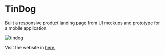# TinDog 
Built a responsive product landing page from UI mockups and prototype for a mobile application.

![tindog](https://user-images.githubusercontent.com/39883704/62962958-ffdb0580-bdcd-11e9-9f9e-3d78317a4009.png)

Visit the website in <a href= "https://tindog.surge.sh" target="_blank">here.</a>
